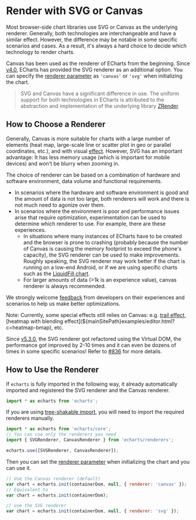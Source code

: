 # Render with SVG or Canvas

Most browser-side chart libraries use SVG or Canvas as the underlying renderer. Generally, both technologies are interchangeable and have a similar effect. However, the difference may be notable in some specific scenarios and cases. As a result, it's always a hard choice to decide which technology to render charts.

Canvas has been used as the renderer of ECharts from the beginning. Since [v4.0](https://echarts.apache.org/en/changelog.html#v4-0-0), ECharts has provided the SVG renderer as an additional option. You can specify the [renderer parameter](${mainSitePath}api.html#echarts.init) as `'canvas'` or `'svg'` when initializing the chart.

> SVG and Canvas have a significant difference in use. The uniform support for both technologies in ECharts is attributed to the abstraction and implementation of the underlying library [ZRender](https://github.com/ecomfe/zrender).

## How to Choose a Renderer

Generally, Canvas is more suitable for charts with a large number of elements (heat map, large-scale line or scatter plot in geo or parallel coordinates, etc.), and with visual [effect](${mainSitePath}examples/editor.html?c=lines-bmap-effect). However, SVG has an important advantage: It has less memory usage (which is important for mobile devices) and won't be blurry when zooming in.

The choice of renderer can be based on a combination of hardware and software environment, data volume and functional requirements.

- In scenarios where the hardware and software environment is good and the amount of data is not too large, both renderers will work and there is not much need to agonize over them.
- In scenarios where the environment is poor and performance issues arise that require optimization, experimentation can be used to determine which renderer to use. For example, there are these experiences.
  - In situations where many instances of ECharts have to be created and the browser is prone to crashing (probably because the number of Canvas is causing the memory footprint to exceed the phone's capacity), the SVG renderer can be used to make improvements. Roughly speaking, the SVG renderer may work better if the chart is running on a low-end Android, or if we are using specific charts such as the [LiquidFill chart](https://ecomfe.github.io/echarts-liquidfill/example/).
  - For larger amounts of data (>1k is an experience value), canvas renderer is always recommended.

We strongly welcome [feedback](https://github.com/apache/echarts/issues/new) from developers on their experiences and scenarios to help us make better optimizations.

Note: Currently, some special effects still relies on Canvas: e.g. [trail effect](${optionPath}series-lines.effect), [heatmap with blending effect](${mainSitePath}examples/editor.html?c=heatmap-bmap), etc.

Since [v5.3.0](${lang}/basics/release-note/5-3-0/#new-svg-renderer), the SVG renderer got refactored using the Virtual DOM, the performance got improved by 2-10 times and it can even be dozens of times in some specific scenarios! Refer to [#836](https://github.com/ecomfe/zrender/pull/836) for more details.

## How to Use the Renderer

If `echarts` is fully imported in the following way, it already automatically imported and registered the SVG renderer and the Canvas renderer.

```js
import * as echarts from 'echarts';
```

If you are using [tree-shakable import](${lang}/basics/import), you will need to import the required renderers manually.

```js
import * as echarts from 'echarts/core';
// You can use only the renderers you need
import { SVGRenderer, CanvasRenderer } from 'echarts/renderers';

echarts.use([SVGRenderer, CanvasRenderer]);
```

Then you can set the [renderer parameter](${mainSitePath}api.html#echarts.init) when initializing the chart and you can use it.

```js
// Use the Canvas renderer (default)
var chart = echarts.init(containerDom, null, { renderer: 'canvas' });
// Equivalent to
var chart = echarts.init(containerDom);

// use the SVG renderer
var chart = echarts.init(containerDom, null, { renderer: 'svg' });
```
